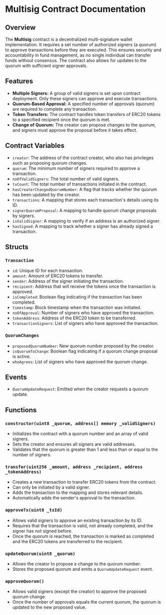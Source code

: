 
# Multisig Contract Documentation

## Overview

The **Multisig** contract is a decentralized multi-signature wallet implementation. It requires a set number of authorized signers (a quorum) to approve transactions before they are executed. This ensures security and accountability in fund management, as no single individual can transfer funds without consensus. The contract also allows for updates to the quorum with sufficient signer approvals.

## Features

-   **Multiple Signers:** A group of valid signers is set upon contract deployment. Only these signers can approve and execute transactions.
-   **Quorum-Based Approval:** A specified number of approvals (quorum) are required to complete any transaction.
-   **Token Transfers:** The contract handles token transfers of ERC20 tokens to a specified recipient once the quorum is met.
-   **Change of Quorum:** The creator can propose changes to the quorum, and signers must approve the proposal before it takes effect.

## Contract Variables

-   `creator`: The address of the contract creator, who also has privileges such as proposing quorum changes.
-   `quorum`: The minimum number of signers required to approve a transaction.
-   `noOfValidSigners`: The total number of valid signers.
-   `txCount`: The total number of transactions initiated in the contract.
-   `hasCreaterChangedQuorumNumber`: A flag that tracks whether the quorum has been updated by the creator.
-   `transactions`: A mapping that stores each transaction's details using its ID.
-   `signerQuorumProposal`: A mapping to handle quorum change proposals by signers.
-   `isValidSigner`: A mapping to verify if an address is an authorized signer.
-   `hasSigned`: A mapping to track whether a signer has already signed a transaction.

## Structs

### `Transaction`

-   `id`: Unique ID for each transaction.
-   `amount`: Amount of ERC20 tokens to transfer.
-   `sender`: Address of the signer initiating the transaction.
-   `recipient`: Address that will receive the tokens once the transaction is approved.
-   `isCompleted`: Boolean flag indicating if the transaction has been completed.
-   `timestamp`: Block timestamp when the transaction was initiated.
-   `noOfApproval`: Number of signers who have approved the transaction.
-   `tokenAddress`: Address of the ERC20 token to be transferred.
-   `transactionSigners`: List of signers who have approved the transaction.

### `QuorumChanges`

-   `proposedQuorumNumber`: New quorum number proposed by the creator.
-   `isQuorumToChange`: Boolean flag indicating if a quorum change proposal is active.
-   `whoAgrees`: List of signers who have approved the quorum change.

## Events

-   `QuorumUpdateRequest`: Emitted when the creator requests a quorum update.

## Functions

### `constructor(uint8 _quorum, address[] memory _validSigners)`

-   Initializes the contract with a quorum number and an array of valid signers.
-   Sets the creator and ensures all signers are valid addresses.
-   Validates that the quorum is greater than 1 and less than or equal to the number of signers.

### `transfer(uint256 _amount, address _recipient, address _tokenAddress)`

-   Creates a new transaction to transfer ERC20 tokens from the contract.
-   Can only be initiated by a valid signer.
-   Adds the transaction to the mapping and stores relevant details.
-   Automatically adds the sender's approval to the transaction.

### `approveTx(uint8 _txId)`

-   Allows valid signers to approve an existing transaction by its ID.
-   Requires that the transaction is valid, not already completed, and the signer has not signed before.
-   Once the quorum is reached, the transaction is marked as completed and the ERC20 tokens are transferred to the recipient.

### `updateQuorum(uint8 _quorum)`

-   Allows the creator to propose a change to the quorum number.
-   Stores the proposed quorum and emits a `QuorumUpdateRequest` event.

### `approveQuorum()`

-   Allows valid signers (except the creator) to approve the proposed quorum change.
-   Once the number of approvals equals the current quorum, the quorum is updated to the new proposed value.

